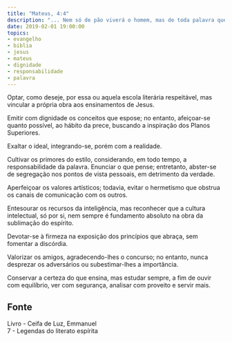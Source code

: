 ```yaml
---
title: "Mateus, 4:4"
description: "... Nem só de pão viverá o homem, mas de toda palavra que procede de Deus." - Jesus
date: 2019-02-01 19:00:00
topics: 
- evangelho
- biblia
- jesus
- mateus
- dignidade
- responsabilidade
- palavra
---
```


Optar, como deseje, por essa ou aquela escola literária respeitável, mas
vincular a própria obra aos ensinamentos de Jesus.

Emitir com dignidade os conceitos que espose; no entanto, afeiçoar-se quanto
possível, ao hábito da prece, buscando a inspiração dos Planos Superiores.

Exaltar o ideal, integrando-se, porém com a realidade.

Cultivar os primores do estilo, considerando, em todo tempo, a responsabilidade
da palavra.  Enunciar o que pense; entretanto, abster-se de segregação nos
pontos de vista pessoais, em detrimento da verdade.

Aperfeiçoar os valores artísticos; todavia, evitar o hermetismo que obstrua os
canais de comunicação com os outros.

Entesourar os recursos da inteligência, mas reconhecer que a cultura
intelectual, só por si, nem sempre é fundamento absoluto na obra da sublimação
do espírito.

Devotar-se à firmeza na exposição dos princípios que abraça, sem fomentar a
discórdia.

Valorizar os amigos, agradecendo-lhes o concurso; no entanto, nunca desprezar os
adversários ou subestimar-lhes a importância.

Conservar a certeza do que ensina, mas estudar sempre, a fim de ouvir com
equilíbrio, ver com segurança, analisar com proveito e servir mais.


## Fonte
Livro - Ceifa de Luz, Emmanuel  
7 - Legendas do literato espírita
